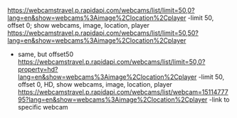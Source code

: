 https://webcamstravel.p.rapidapi.com/webcams/list/limit=50,0?lang=en&show=webcams%3Aimage%2Clocation%2Cplayer
-limit 50, offset 0; show webcams, image, location, player
https://webcamstravel.p.rapidapi.com/webcams/list/limit=50,50?lang=en&show=webcams%3Aimage%2Clocation%2Cplayer
- same, but offset50
https://webcamstravel.p.rapidapi.com/webcams/list/limit=50,0?property=hd?lang=en&show=webcams%3Aimage%2Clocation%2Cplayer
-limit 50, offset 0, HD, show webcams, image, location, player
https://webcamstravel.p.rapidapi.com/webcams/list/webcam=1511477795?lang=en&show=webcams%3Aimage%2Clocation%2Cplayer
-link to specific webcam
